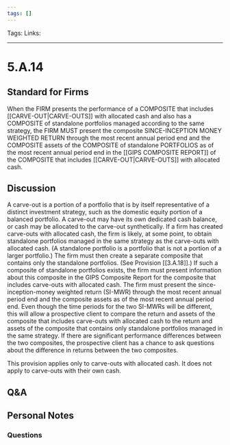 ```yaml
---
tags: []
---
```

Tags:
Links: 
___
# 5.A.14
## Standard for Firms
When the FIRM presents the performance of a COMPOSITE that includes [[CARVE-OUT|CARVE-OUTS]] with allocated cash and also has a COMPOSITE of standalone portfolios managed according to the same strategy, the FIRM MUST present the composite SINCE-INCEPTION MONEY WEIGHTED RETURN through the most recent annual period end and the COMPOSITE assets of the COMPOSITE of standalone PORTFOLIOS as of the most recent annual period end in the [[GIPS COMPOSITE REPORT]] of the COMPOSITE that includes [[CARVE-OUT|CARVE-OUTS]] with allocated cash.
## Discussion
A carve-out is a portion of a portfolio that is by itself representative of a distinct investment strategy, such as the domestic equity portion of a balanced portfolio. A carve-out may have its own dedicated cash balance, or cash may be allocated to the carve-out synthetically. If a firm has created carve-outs with allocated cash, the firm is likely, at some point, to obtain standalone portfolios managed in the same strategy as the carve-outs with allocated cash. (A standalone portfolio is a portfolio that is not a portion of a larger portfolio.) The firm must then create a separate composite that contains only the standalone portfolios. (See Provision [[3.A.18]].) If such a composite of standalone portfolios exists, the firm must present information about this composite in the GIPS Composite Report for the composite that includes carve-outs with allocated cash. The firm must present the since-inception-money weighted return (SI-MWR) through the most recent annual period end and the composite assets as of the most recent annual period end. Even though the time periods for the two SI-MWRs will be different, this will allow a prospective client to compare the return and assets of the composite that includes carve-outs with allocated cash to the return and assets of the composite that contains only standalone portfolios managed in the same strategy. If there are significant performance differences between the two composites, the prospective client has a chance to ask questions about the difference in returns between the two composites.

This provision applies only to carve-outs with allocated cash. It does not apply to carve-outs with their own cash.
## Q&A

## Personal Notes

### Questions
